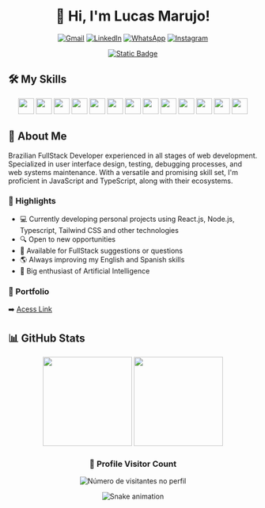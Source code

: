 <div align="center">
  
# 👋 Hi, I'm Lucas Marujo!

<p align="center">
  <a href="mailto:lucas.m.amadeu@gmail.com" title="Gmail">
  <img src="https://img.shields.io/badge/-Gmail-FF0000?style=flat-square&labelColor=FF0000&logo=gmail&logoColor=white&link=LINK-DO-SEU-GMAIL" alt="Gmail"/></a>
  <a href="https://www.linkedin.com/in/lucas-marujo-amadeu-5322a7219/" title="LinkedIn">
  <img src="https://img.shields.io/badge/-Linkedin-0e76a8?style=flat-square&logo=Linkedin&logoColor=white&link=LINK-DO-SEU-LINKEDIN" alt="LinkedIn"/></a>
  <a href="https://wa.me/5511992515086" title="WhatsApp">
  <img src="https://img.shields.io/badge/-WhatsApp-25d366?style=flat-square&labelColor=25d366&logo=whatsapp&logoColor=white&link=API-DO-SEU-WHATSAPP" alt="WhatsApp"/></a>
  <a href="https://www.instagram.com/lucas.marujo/" title="Instagram">
  <img src="https://img.shields.io/badge/-Instagram-DF0174?style=flat-square&labelColor=DF0174&logo=instagram&logoColor=white&link=LINK-DO-SEU-INSTAGRAM" alt="Instagram"/>
  </a>
  <a href="https://lucasmarujo.github.io/portfolio-final/">

  ![Static Badge](https://img.shields.io/badge/Portfolio-8A2BE2)
  </a>
</p>


</div>

## 🛠️ My Skills
<div align="center">
<img src="https://cdn.jsdelivr.net/gh/devicons/devicon@latest/icons/react/react-original.svg" height="32px" />
<img src="https://cdn.jsdelivr.net/gh/devicons/devicon@latest/icons/typescript/typescript-original.svg" height="32px"/>
<img src="https://cdn.jsdelivr.net/gh/devicons/devicon@latest/icons/javascript/javascript-original.svg" height="32px"/>
<img src="https://cdn.jsdelivr.net/gh/devicons/devicon@latest/icons/tailwindcss/tailwindcss-original.svg" height="32px"/>
<img src="https://cdn.jsdelivr.net/gh/devicons/devicon@latest/icons/nodejs/nodejs-original.svg" height="32px" />
<img src="https://cdn.jsdelivr.net/gh/devicons/devicon@latest/icons/nextjs/nextjs-original.svg" height="32px"/>
<img src="https://cdn.jsdelivr.net/gh/devicons/devicon@latest/icons/python/python-original.svg" height="32px"/>
<img src="https://cdn.jsdelivr.net/gh/devicons/devicon@latest/icons/mysql/mysql-original-wordmark.svg" height="32px"/>
<img src="https://cdn.jsdelivr.net/gh/devicons/devicon@latest/icons/mongodb/mongodb-original-wordmark.svg" height="32px"/>
<img src="https://cdn.jsdelivr.net/gh/devicons/devicon@latest/icons/firebase/firebase-original-wordmark.svg" height="32px"/>      
<img src="https://cdn.jsdelivr.net/gh/devicons/devicon@latest/icons/vscode/vscode-original.svg"  height="32px" />
<img src="https://cdn.jsdelivr.net/gh/devicons/devicon@latest/icons/figma/figma-original.svg"  height="32px"/>
<img src="https://cdn.jsdelivr.net/gh/devicons/devicon@latest/icons/linux/linux-original.svg" height="32px"/>
</div>


## 🚀 About Me

Brazilian FullStack Developer experienced in all stages of web development. Specialized in user interface design, testing, debugging processes, and web systems maintenance. With a versatile and promising skill set, I'm proficient in JavaScript and TypeScript, along with their ecosystems.

### 📌 Highlights
- 💻 Currently developing personal projects using React.js, Node.js, Typescript, Tailwind CSS and other technologies
- 🔍 Open to new opportunities
- 💬 Available for FullStack suggestions or questions
- 🌎 Always improving my English and Spanish skills
- 🤖 Big enthusiast of Artificial Intelligence

### 🔗 Portfolio
➡️ [Acess Link](https://lucasmarujo.github.io/portfolio-final/)


## 📊 GitHub Stats

<div align="center">
  <img height="180em" src="https://github-readme-stats.vercel.app/api?username=lucasmarujo&show_icons=true&theme=dark&include_all_commits=true&count_private=true"/>
  <img height="180em" src="https://github-readme-stats.vercel.app/api/top-langs/?username=lucasmarujo&layout=compact&langs_count=10&theme=dark"/>
</div>

<div align="center">
  <h3><b>📍 Profile Visitor Count</b></h3>
</div>

<p align="center">
  <img
    src="https://profile-counter.glitch.me/lucasmarujo/count.svg"
    alt="Número de visitantes no perfil"
  />
</p>

<div align="center">
  
  ![Snake animation](https://github.com/lucasmarujo/rafaballerini/blob/output/github-contribution-grid-snake.svg)
  
</div>

